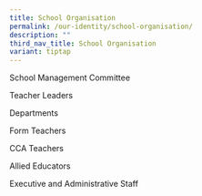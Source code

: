 ```yaml
---
title: School Organisation
permalink: /our-identity/school-organisation/
description: ""
third_nav_title: School Organisation
variant: tiptap
---
```

<p>School Management Committee</p>
<p>Teacher Leaders</p>
<p>Departments</p>
<p>Form Teachers</p>
<p>CCA Teachers</p>
<p>Allied Educators</p>
<p>Executive and Administrative Staff</p>
<p></p>
